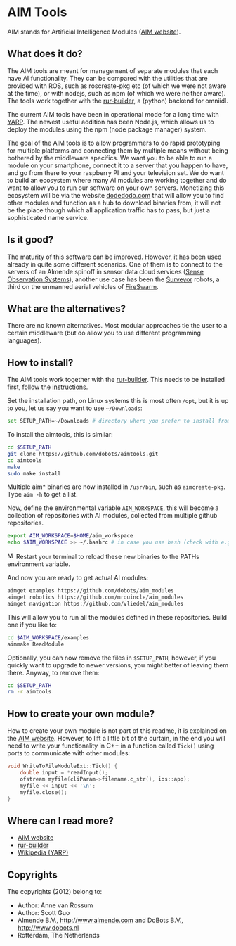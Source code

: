 <!-- Uses markdown syntax for neat display at github -->

# AIM Tools
AIM stands for Artificial Intelligence Modules ([AIM website](http://dobots.github.io/aim/)).

## What does it do?
The AIM tools are meant for management of separate modules that each have AI functionality. They can be compared with the utilities that are provided with ROS, such as roscreate-pkg etc (of which we were not aware at the time), or with nodejs, such as npm (of which we were neither aware). The tools work together with the [rur-builder](https://github.com/dobots/rur-builder), a (python) backend for omniidl. 

The current AIM tools have been in operational mode for a long time with [YARP](http://eris.liralab.it/yarp/). The newest useful addition has been Node.js, which allows us to deploy the modules using the npm (node package manager) system.

The goal of the AIM tools is to allow programmers to do rapid prototyping for multiple platforms and connecting them by multiple means without being bothered by the middleware specifics. We want you to be able to run a module on your smartphone, connect it to a server that you happen to have, and go from there to your raspberry PI and your television set. We do want to build an ecosystem where many AI modules are working together and do want to allow you to run our software on your own servers. Monetizing this ecosystem will be via the website [dodedodo.com](http://www.dodedodo.com/) that will allow you to find other modules and function as a hub to download binaries from, it will not be the place though which all application traffic has to pass, but just a sophisticated name service.

## Is it good?
The maturity of this software can be improved. However, it has been used already in quite some different scenarios. One of them is to connect to the servers of an Almende spinoff in sensor data cloud services ([Sense Observation Systems](http://sense-os.nl)), another use case has been the [Surveyor](http://www.surveyor.com/SRV_info.html) robots, a third on the unmanned aerial vehicles of [FireSwarm](http://www.fireswarm.nl).

## What are the alternatives?
There are no known alternatives. Most modular approaches tie the user to a certain middleware (but do allow you to use different programming languages).

## How to install?
The AIM tools work together with the [rur-builder](https://github.com/dobotos/rur-builder). This needs to be installed first, follow the [instructions](https://github.com/dobots/rur-builder#installation).


Set the installation path, on Linux systems this is most often `/opt`, but it is up to you, let us say you want to use `~/Downloads`:
```bash
set SETUP_PATH=~/Downloads # directory where you prefer to install from
```


To install the aimtools, this is similar:

```bash
cd $SETUP_PATH
git clone https://github.com/dobots/aimtools.git
cd aimtools
make
sudo make install
```

Multiple aim* binaries are now installed in `/usr/bin`, such as `aimcreate-pkg`. Type `aim -h` to get a list.

Now, define the environmental variable `AIM_WORKSPACE`, this will become a collection of repositories with AI modules, collected from multiple github repositories.

```bash
export AIM_WORKSPACE=$HOME/aim_workspace
echo $AIM_WORKSPACE >> ~/.bashrc # in case you use bash (check with e.g. `sh --version`).
```

<img src="https://raw.github.com/dobots/aimtools/master/docs/logos/mac_os.png" alt="Mac OS X" style="width: 16px;"/> 
Restart your terminal to reload these new binaries to the PATHs environment variable.

And now you are ready to get actual AI modules:
```bash
aimget examples https://github.com/dobots/aim_modules
aimget robotics https://github.com/mrquincle/aim_modules
aimget navigation https://github.com/vliedel/aim_modules
```

This will allow you to run all the modules defined in these repositories. Build one if you like to:

```bash
cd $AIM_WORKSPACE/examples
aimmake ReadModule
```

Optionally, you can now remove the files in `$SETUP_PATH`, however, if you quickly want to upgrade to newer versions, you might better of leaving them there. Anyway, to remove them:

```bash
cd $SETUP_PATH
rm -r aimtools
```

## How to create your own module?

How to create your own module is not part of this readme, it is explained on the [AIM website](http://dobots.github.io/aim/). However, to lift a little bit of the curtain, in the end you will need to write your functionality in C++ in a function called `Tick()` using ports to communicate with other modules:

```cpp
void WriteToFileModuleExt::Tick() {
	double input = *readInput();
	ofstream myfile(cliParam->filename.c_str(), ios::app);
	myfile << input << '\n';
	myfile.close();
}
```

## Where can I read more?

* [AIM website](http://dobots.github.io/aim/)
* [rur-builder](https://github.com/dobots/rur-builder)
* [Wikipedia (YARP)](http://en.wikipedia.org/wiki/YARP)


## Copyrights
The copyrights (2012) belong to:

- Author: Anne van Rossum
- Author: Scott Guo
- Almende B.V., http://www.almende.com and DoBots B.V., http://www.dobots.nl
- Rotterdam, The Netherlands
